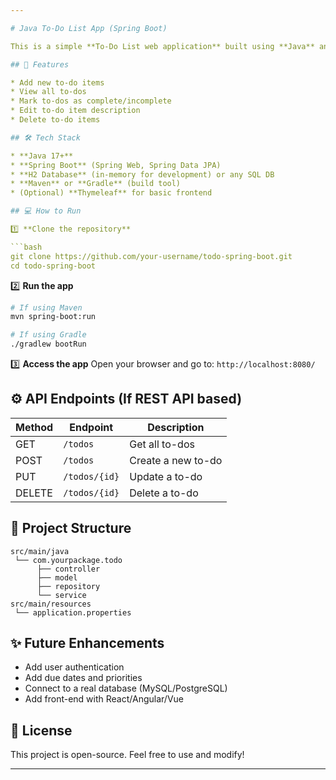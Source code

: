 ```yaml
---

# Java To-Do List App (Spring Boot)

This is a simple **To-Do List web application** built using **Java** and **Spring Boot**. The app allows users to create, view, update, and delete to-do items. It demonstrates core Spring Boot concepts like REST APIs, MVC, and data persistence.

## 🚀 Features

* Add new to-do items
* View all to-dos
* Mark to-dos as complete/incomplete
* Edit to-do item description
* Delete to-do items

## 🛠 Tech Stack

* **Java 17+**
* **Spring Boot** (Spring Web, Spring Data JPA)
* **H2 Database** (in-memory for development) or any SQL DB
* **Maven** or **Gradle** (build tool)
* (Optional) **Thymeleaf** for basic frontend

## 💻 How to Run

1️⃣ **Clone the repository**

```bash
git clone https://github.com/your-username/todo-spring-boot.git
cd todo-spring-boot
```

2️⃣ **Run the app**

```bash
# If using Maven
mvn spring-boot:run

# If using Gradle
./gradlew bootRun
```

3️⃣ **Access the app**
Open your browser and go to:
`http://localhost:8080/`

## ⚙ API Endpoints (If REST API based)

| Method | Endpoint      | Description        |
| ------ | ------------- | ------------------ |
| GET    | `/todos`      | Get all to-dos     |
| POST   | `/todos`      | Create a new to-do |
| PUT    | `/todos/{id}` | Update a to-do     |
| DELETE | `/todos/{id}` | Delete a to-do     |

## 📂 Project Structure

```
src/main/java
 └── com.yourpackage.todo
      ├── controller
      ├── model
      ├── repository
      └── service
src/main/resources
 └── application.properties
```

## ✨ Future Enhancements

* Add user authentication
* Add due dates and priorities
* Connect to a real database (MySQL/PostgreSQL)
* Add front-end with React/Angular/Vue

## 📝 License

This project is open-source. Feel free to use and modify!


---
```

